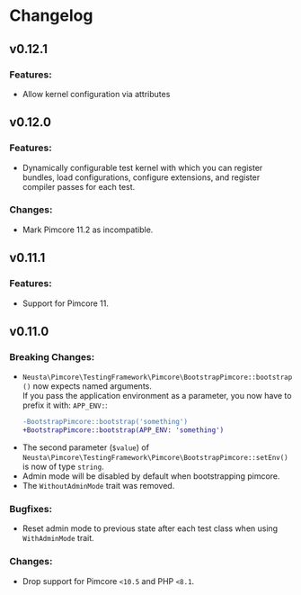 # Changelog

## v0.12.1
### Features:
- Allow kernel configuration via attributes

## v0.12.0
### Features:
- Dynamically configurable test kernel with which you can register bundles, load configurations,
  configure extensions, and register compiler passes for each test.

### Changes:
- Mark Pimcore 11.2 as incompatible.

## v0.11.1
### Features:
- Support for Pimcore 11.

## v0.11.0
### Breaking Changes:
- `Neusta\Pimcore\TestingFramework\Pimcore\BootstrapPimcore::bootstrap()` now expects named arguments.<br>
  If you pass the application environment as a parameter, you now have to prefix it with: `APP_ENV:`:
  ```diff
  -BootstrapPimcore::bootstrap('something')
  +BootstrapPimcore::bootstrap(APP_ENV: 'something')
  ```
- The second parameter (`$value`) of `Neusta\Pimcore\TestingFramework\Pimcore\BootstrapPimcore::setEnv()`
  is now of type `string`.
- Admin mode will be disabled by default when bootstrapping pimcore.
- The `WithoutAdminMode` trait was removed.

### Bugfixes:
- Reset admin mode to previous state after each test class when using `WithAdminMode` trait.

### Changes:
- Drop support for Pimcore `<10.5` and PHP `<8.1`.
